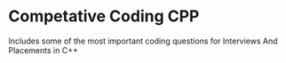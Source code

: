# Competative Coding CPP
Includes some of the most important coding questions for Interviews And Placements in C++
